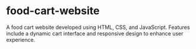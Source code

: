 # food-cart-website
A food cart website developed using HTML, CSS, and JavaScript. Features include a dynamic cart interface and responsive design to enhance user experience.
